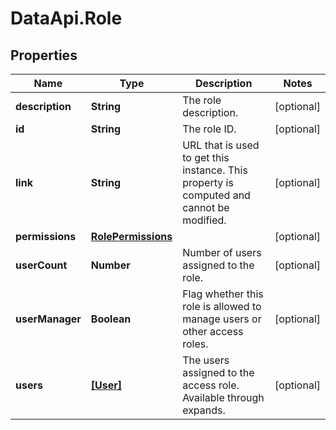 # DataApi.Role

## Properties
Name | Type | Description | Notes
------------ | ------------- | ------------- | -------------
**description** | **String** | The role description. | [optional] 
**id** | **String** | The role ID. | [optional] 
**link** | **String** | URL that is used to get this instance.  This property is computed and cannot be modified. | [optional] 
**permissions** | [**RolePermissions**](RolePermissions.md) |  | [optional] 
**userCount** | **Number** | Number of users assigned to the role. | [optional] 
**userManager** | **Boolean** | Flag whether this role is allowed to manage users or other access roles. | [optional] 
**users** | [**[User]**](User.md) | The users assigned to the access role. Available through expands. | [optional] 
